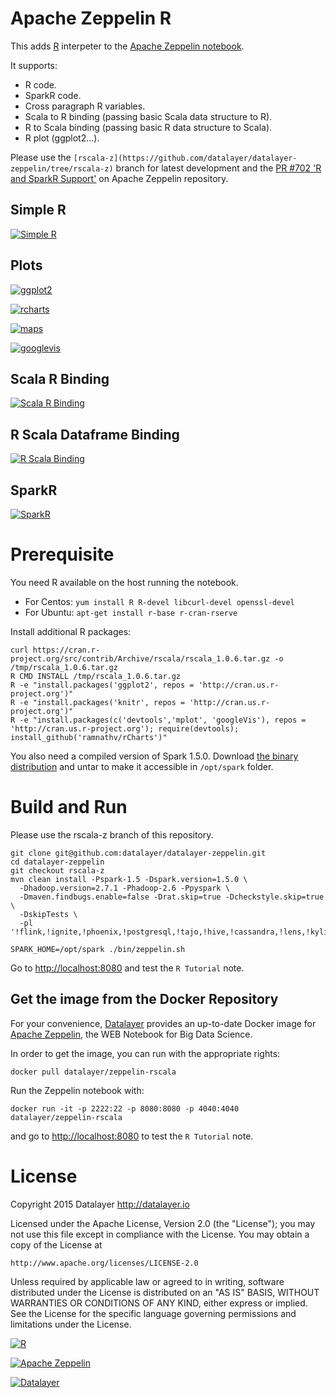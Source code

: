 # Apache Zeppelin R

This adds [R](http://cran.r-project.org) interpeter to the [Apache Zeppelin notebook](http://zeppelin.incubator.apache.org).

It supports:

+ R code.
+ SparkR code.
+ Cross paragraph R variables.
+ Scala to R binding (passing basic Scala data structure to R).
+ R to Scala binding  (passing basic R data structure to Scala).
+ R plot (ggplot2...).

Please use the `[rscala-z](https://github.com/datalayer/datalayer-zeppelin/tree/rscala-z)` branch for latest development and the [PR #702 'R and SparkR Support'](https://github.com/apache/incubator-zeppelin/pull/702) on Apache Zeppelin repository.

## Simple R

[![Simple R](https://raw.githubusercontent.com/datalayer/zeppelin-R/rscala/_Rimg/simple-r.png)](https://raw.githubusercontent.com/datalayer/zeppelin-R/rscala/_Rimg/simple-r.png)

## Plots

[![ggplot2](https://raw.githubusercontent.com/datalayer/zeppelin-R/rscala/_Rimg/ggplot2.png)](https://raw.githubusercontent.com/datalayer/zeppelin-R/rscala/_Rimg/ggplot2.png)

[![rcharts](https://raw.githubusercontent.com/datalayer/zeppelin-R/rscala/_Rimg/rcharts.png)](https://raw.githubusercontent.com/datalayer/zeppelin-R/rscala/_Rimg/rcharts.png)

[![maps](https://raw.githubusercontent.com/datalayer/zeppelin-R/rscala/_Rimg/rcharts-map.png)](https://raw.githubusercontent.com/datalayer/zeppelin-R/rscala/_Rimg/rcharts-map.png)

[![googlevis](https://raw.githubusercontent.com/datalayer/zeppelin-R/rscala/_Rimg/googlevis.png)](https://raw.githubusercontent.com/datalayer/zeppelin-R/rscala/_Rimg/googlevis.png)

## Scala R Binding

[![Scala R Binding](https://raw.githubusercontent.com/datalayer/zeppelin-R/rscala/_Rimg/scala-r-binding.png)](https://raw.githubusercontent.com/datalayer/zeppelin-R/rscala/_Rimg/scala-r-binding.png)

## R Scala Dataframe Binding

[![R Scala Binding](https://raw.githubusercontent.com/datalayer/zeppelin-R/rscala/_Rimg/scala-r-dataframe-binding.png)](https://raw.githubusercontent.com/datalayer/zeppelin-R/rscala/_Rimg/scala-r-dataframe-binding.png)

## SparkR

[![SparkR](https://raw.githubusercontent.com/datalayer/zeppelin-R/rscala/_Rimg/sparkr.png)](https://raw.githubusercontent.com/datalayer/zeppelin-R/rscala/_Rimg/sparkr.png)

# Prerequisite

You need R available on the host running the notebook.

+ For Centos: `yum install R R-devel libcurl-devel openssl-devel`
+ For Ubuntu: `apt-get install r-base r-cran-rserve`

Install additional R packages:

```
curl https://cran.r-project.org/src/contrib/Archive/rscala/rscala_1.0.6.tar.gz -o /tmp/rscala_1.0.6.tar.gz
R CMD INSTALL /tmp/rscala_1.0.6.tar.gz
R -e "install.packages('ggplot2', repos = 'http://cran.us.r-project.org')"
R -e "install.packages('knitr', repos = 'http://cran.us.r-project.org')"
R -e "install.packages(c('devtools','mplot', 'googleVis'), repos = 'http://cran.us.r-project.org'); require(devtools); install_github('ramnathv/rCharts')"
```

You also need a compiled version of Spark 1.5.0. Download [the binary distribution](http://archive.apache.org/dist/spark/spark-1.5.0/spark-1.5.0-bin-hadoop2.6.tgz) and untar to make it accessible in `/opt/spark` folder.

# Build and Run

Please use the rscala-z branch of this repository.

```
git clone git@github.com:datalayer/datalayer-zeppelin.git
cd datalayer-zeppelin
git checkout rscala-z
mvn clean install -Pspark-1.5 -Dspark.version=1.5.0 \
  -Dhadoop.version=2.7.1 -Phadoop-2.6 -Ppyspark \
  -Dmaven.findbugs.enable=false -Drat.skip=true -Dcheckstyle.skip=true \
  -DskipTests \
  -pl '!flink,!ignite,!phoenix,!postgresql,!tajo,!hive,!cassandra,!lens,!kylin'
```

```
SPARK_HOME=/opt/spark ./bin/zeppelin.sh
```

Go to [http://localhost:8080](http://localhost:8080) and test the `R Tutorial` note.

## Get the image from the Docker Repository

For your convenience, [Datalayer](http://datalayer.io) provides an up-to-date Docker image for [Apache Zeppelin](http://zeppelin.incubator.apache.org), the WEB Notebook for Big Data Science.

In order to get the image, you can run with the appropriate rights:

`docker pull datalayer/zeppelin-rscala`

Run the Zeppelin notebook with:

`docker run -it -p 2222:22 -p 8080:8080 -p 4040:4040 datalayer/zeppelin-rscala`

and go to [http://localhost:8080](http://localhost:8080) to test the `R Tutorial` note.

# License

Copyright 2015 Datalayer http://datalayer.io

Licensed under the Apache License, Version 2.0 (the "License");
you may not use this file except in compliance with the License.
You may obtain a copy of the License at

    http://www.apache.org/licenses/LICENSE-2.0

Unless required by applicable law or agreed to in writing, software
distributed under the License is distributed on an "AS IS" BASIS,
WITHOUT WARRANTIES OR CONDITIONS OF ANY KIND, either express or implied.
See the License for the specific language governing permissions and
limitations under the License.

[![R](http://datalayer.io/ext/images/logo-R-200.png)](http://cran.r-project.org)

[![Apache Zeppelin](http://datalayer.io/ext/images/logo-zeppelin-small.png)](http://zeppelin.incubator.apache.org)

[![Datalayer](http://datalayer.io/ext/images/logo_horizontal_072ppi.png)](http://datalayer.io)
